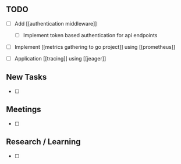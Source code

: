 

## TODO
- [ ] Add [[authentication middleware]]
	- [ ] Implement token based authentication for api endpoints
- [ ] Implement [[metrics gathering to go project]] using [[prometheus]]
- [ ] Application [[tracing]] using [[jeager]]


## New Tasks
- [ ] 


## Meetings
- [ ] 


## Research / Learning
- [ ] 